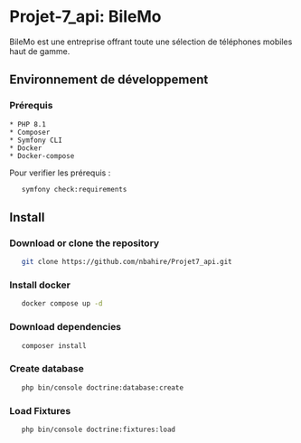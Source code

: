 # Projet-7_api: BileMo
BileMo est une entreprise offrant toute une sélection de téléphones mobiles haut de gamme.

## Environnement de développement

### Prérequis

    * PHP 8.1
    * Composer
    * Symfony CLI
    * Docker
    * Docker-compose

Pour verifier les prérequis :

 ```bash
    symfony check:requirements
 ```
## Install
### Download or clone the repository

 ```bash
    git clone https://github.com/nbahire/Projet7_api.git
 ```
### Install docker
 ```bash
    docker compose up -d
 ```
### Download dependencies
 ```bash
    composer install
 ```
### Create database

 ```bash
    php bin/console doctrine:database:create
 ```
### Load Fixtures

 ```bash
    php bin/console doctrine:fixtures:load
 ```
